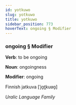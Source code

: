 ```yaml
---
id: yotkuwo
slug: yotkuwo
title: yotkuwo
sidebar_position: 773
hoverText: ongoing § Modifier
---
```


### ongoing § Modifier

**Verb**: to be ongoing

**Noun**: ongoingness

**Modifier**: ongoing

Finnish jatkuva [ˈjɑ̝t̪kuʋɑ̝]

*Uralic Language Family*